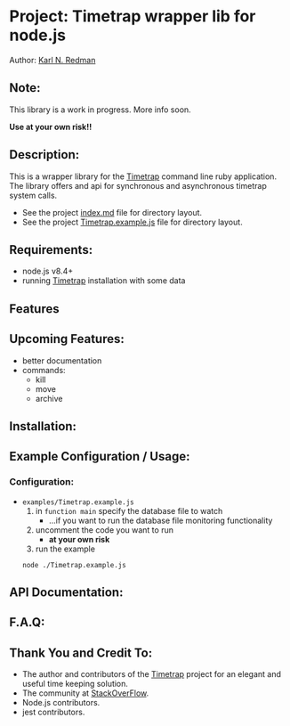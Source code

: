 # Project: Timetrap wrapper lib for node.js

Author: [Karl N. Redman](https://karlredman.github.io/)

## Note:

This library is a work in progress. More info soon.

**Use at your own risk!!**

## Description:

This is a wrapper library for the [Timetrap](https://github.com/samg/timetrap) command line ruby application. The library offers and api for synchronous and asynchronous timetrap system calls.

* See the project [index.md]() file for directory layout.
* See the project [Timetrap.example.js]() file for directory layout.

## Requirements:
* node.js v8.4+
* running [Timetrap](https://github.com/samg/timetrap) installation with some data

## Features

## Upcoming Features:
* better documentation
* commands:
	* kill
	* move
	* archive


## Installation:

## Example Configuration / Usage:
### Configuration:
* `examples/Timetrap.example.js`
	1. in `function main` specify the database file to watch
		* ...if you want to run the database file monitoring functionality
	2. uncomment the code you want to run
		* **at your own risk**
	3. run the example
	```
	node ./Timetrap.example.js
	```

## API Documentation:

## F.A.Q:

## Thank You and Credit To:
* The author and contributors of the [Timetrap](https://github.com/samg/timetrap) project for an elegant and useful time keeping solution.
* The community at [StackOverFlow](https://stackoverflow.com).
* Node.js contributors.
* jest contributors.
